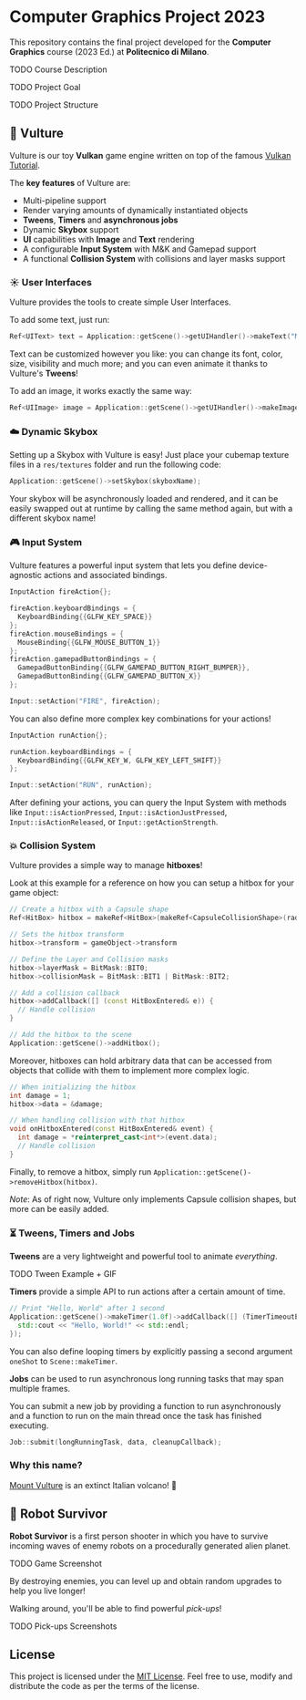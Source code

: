 # Computer Graphics Project 2023

This repository contains the final project developed for the **Computer Graphics** course (2023 Ed.) at **Politecnico di Milano**.

TODO Course Description

TODO Project Goal

TODO Project Structure

## :volcano: Vulture

Vulture is our toy **Vulkan** game engine written on top of the famous [Vulkan Tutorial](https://vulkan-tutorial.com).

The **key features** of Vulture are:
- Multi-pipeline support
- Render varying amounts of dynamically instantiated objects
- **Tweens**, **Timers** and **asynchronous jobs**
- Dynamic **Skybox** support
- **UI** capabilities with **Image** and **Text** rendering
- A configurable **Input System** with M&K and Gamepad support
- A functional **Collision System** with collisions and layer masks support

### :sunny: User Interfaces

Vulture provides the tools to create simple User Interfaces.

To add some text, just run:

```cpp
Ref<UIText> text = Application::getScene()->getUIHandler()->makeText("My Text");
```

Text can be customized however you like: you can change its font, color, size, visibility and much more; and you can even animate it thanks to Vulture's **Tweens**!

To add an image, it works exactly the same way:

```cpp
Ref<UIImage> image = Application::getScene()->getUIHandler()->makeImage(imageName);
```

### :cloud: Dynamic Skybox

Setting up a Skybox with Vulture is easy! Just place your cubemap texture files in a `res/textures` folder and run the following code:

```cpp
Application::getScene()->setSkybox(skyboxName);
```

Your skybox will be asynchronously loaded and rendered, and it can be easily swapped out at runtime by calling the same method again, but with a different skybox name!

### :video_game: Input System

Vulture features a powerful input system that lets you define device-agnostic actions and associated bindings.

```cpp
InputAction fireAction{};

fireAction.keyboardBindings = {
  KeyboardBinding{{GLFW_KEY_SPACE}}
};
fireAction.mouseBindings = {
  MouseBinding{{GLFW_MOUSE_BUTTON_1}}
};
fireAction.gamepadButtonBindings = {
  GamepadButtonBinding{{GLFW_GAMEPAD_BUTTON_RIGHT_BUMPER}},
  GamepadButtonBinding{{GLFW_GAMEPAD_BUTTON_X}}
};

Input::setAction("FIRE", fireAction);
```

You can also define more complex key combinations for your actions!

```cpp
InputAction runAction{};

runAction.keyboardBindings = {
  KeyboardBinding{{GLFW_KEY_W, GLFW_KEY_LEFT_SHIFT}}
};

Input::setAction("RUN", runAction);

```

After defining your actions, you can query the Input System with methods like `Input::isActionPressed`, `Input::isActionJustPressed`, `Input::isActionReleased`, or `Input::getActionStrength`.

### :collision: Collision System

Vulture provides a simple way to manage **hitboxes**!

Look at this example for a reference on how you can setup a hitbox for your game object:

```cpp
// Create a hitbox with a Capsule shape
Ref<HitBox> hitbox = makeRef<HitBox>(makeRef<CapsuleCollisionShape>(radius, height));

// Sets the hitbox transform
hitbox->transform = gameObject->transform

// Define the Layer and Collision masks
hitbox->layerMask = BitMask::BIT0;
hitbox->collisionMask = BitMask::BIT1 | BitMask::BIT2;

// Add a collision callback
hitbox->addCallback([] (const HitBoxEntered& e)) {
  // Handle collision
}

// Add the hitbox to the scene
Application::getScene()->addHitbox();
```

Moreover, hitboxes can hold arbitrary data that can be accessed from objects that collide with them to implement more complex logic.

```cpp
// When initializing the hitbox
int damage = 1;
hitbox->data = &damage;

// When handling collision with that hitbox
void onHitboxEntered(const HitBoxEntered& event) {
  int damage = *reinterpret_cast<int*>(event.data);
  // Handle collision
}
```

Finally, to remove a hitbox, simply run `Application::getScene()->removeHitbox(hitbox)`.

*Note*: As of right now, Vulture only implements Capsule collision shapes, but more can be easily added.

### :hourglass_flowing_sand: Tweens, Timers and Jobs

**Tweens** are a very lightweight and powerful tool to animate *everything*.

TODO Tween Example + GIF 

**Timers** provide a simple API to run actions after a certain amount of time.

```cpp
// Print "Hello, World" after 1 second
Application::getScene()->makeTimer(1.0f)->addCallback([] (TimerTimeoutEvent e) {
  std::cout << "Hello, World!" << std::endl;
});
```

You can also define looping timers by explicitly passing a second argument `oneShot` to `Scene::makeTimer`.

**Jobs** can be used to run asynchronous long running tasks that may span multiple frames.

You can submit a new job by providing a function to run asynchronously and a function to run on the main thread once the task has finished executing.

```cpp
Job::submit(longRunningTask, data, cleanupCallback);
```

### Why this name?

[Mount Vulture](https://en.wikipedia.org/wiki/Monte_Vulture) is an extinct Italian volcano! :volcano:


## :robot: Robot Survivor

**Robot Survivor** is a first person shooter in which you have to survive incoming waves of enemy robots on a procedurally generated alien planet.

TODO Game Screenshot

By destroying enemies, you can level up and obtain random upgrades to help you live longer!

Walking around, you'll be able to find powerful *pick-ups*!

TODO Pick-ups Screenshots

## License

This project is licensed under the [MIT License](LICENSE). Feel free to use, modify and distribute the code as per the terms of the license.

